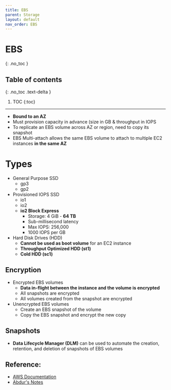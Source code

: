 ```yaml
---
title: EBS
parent: Storage
layout: default
nav_order: EBS
---
```


# EBS
{: .no_toc }

## Table of contents
{: .no_toc .text-delta }

1. TOC
{:toc}

---
- **Bound to an AZ**
- Must provision capacity in advance (size in GB & throughput in IOPS
- To replicate an EBS volume across AZ or region, need to copy its snapshot
- EBS Multi-attach allows the same EBS volume to attach to multiple EC2 instances **in the same AZ**

# Types
- General Purpose SSD
	- gp3
	- gp2
- Provisioned IOPS SSD
	- io1
	- io2
	- **io2 Block Express**
		- Storage: 4 GiB - **64 TB**
		- Sub-millisecond latency
		- Max IOPS: 256,000
		- 1000 lOPS per GB
- Hard Disk Drives (HDD)
	- **Cannot be used as boot volume** for an EC2 instance
	- **Throughput Optimized HDD (st1)**
	- **Cold HDD (sc1)**

## Encryption
- Encrypted EBS volumes
	- **Data in-flight between the instance and the volume is encrypted**
	- All snapshots are encrypted
	- All volumes created from the snapshot are encrypted
- Unencrypted EBS volumes
	- Create an EBS snapshot of the volume
	- Copy the EBS snapshot and encrypt the new copy

## Snapshots
- **Data Lifecycle Manager (DLM)** can be used to automate the creation, retention, and deletion of snapshots of EBS volumes

## Reference:
* [AWS Documentation](https://docs.aws.amazon.com/ebs/)
* [Abdur's Notes](https://notes.arkalim.org/notes/aws%20solutions%20architect%20associate/elastic%20block%20storage%20(ebs)/)